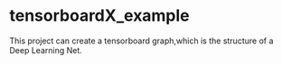 # tensorboardX_example
This project can create a tensorboard graph,which is the structure of a Deep Learning Net.
